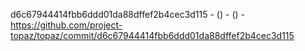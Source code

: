 d6c67944414fbb6ddd01da88dffef2b4cec3d115 -  () -  () - https://github.com/project-topaz/topaz/commit/d6c67944414fbb6ddd01da88dffef2b4cec3d115
